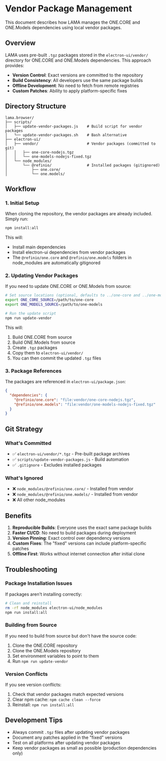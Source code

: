 # Vendor Package Management

This document describes how LAMA manages the ONE.CORE and ONE.Models dependencies using local vendor packages.

## Overview

LAMA uses pre-built `.tgz` packages stored in the `electron-ui/vendor/` directory for ONE.CORE and ONE.Models dependencies. This approach provides:

- **Version Control**: Exact versions are committed to the repository
- **Build Consistency**: All developers use the same package builds
- **Offline Development**: No need to fetch from remote registries
- **Custom Patches**: Ability to apply platform-specific fixes

## Directory Structure

```
lama.browser/
├── scripts/
│   ├── update-vendor-packages.js    # Build script for vendor packages
│   └── update-vendor-packages.sh    # Bash alternative
├── electron-ui/
│   ├── vendor/                      # Vendor packages (committed to git)
│   │   ├── one-core-nodejs.tgz
│   │   └── one-models-nodejs-fixed.tgz
│   └── node_modules/
│       └── @refinio/                # Installed packages (gitignored)
│           ├── one.core/
│           └── one.models/
```

## Workflow

### 1. Initial Setup

When cloning the repository, the vendor packages are already included. Simply run:

```bash
npm install:all
```

This will:
- Install main dependencies
- Install electron-ui dependencies from vendor packages
- The `@refinio/one.core` and `@refinio/one.models` folders in node_modules are automatically gitignored

### 2. Updating Vendor Packages

If you need to update ONE.CORE or ONE.Models from source:

```bash
# Set source locations (optional, defaults to ../one-core and ../one-models)
export ONE_CORE_SOURCE=/path/to/one-core
export ONE_MODELS_SOURCE=/path/to/one-models

# Run the update script
npm run update-vendor
```

This will:
1. Build ONE.CORE from source
2. Build ONE.Models from source
3. Create `.tgz` packages
4. Copy them to `electron-ui/vendor/`
5. You can then commit the updated `.tgz` files

### 3. Package References

The packages are referenced in `electron-ui/package.json`:

```json
{
  "dependencies": {
    "@refinio/one.core": "file:vendor/one-core-nodejs.tgz",
    "@refinio/one.models": "file:vendor/one-models-nodejs-fixed.tgz"
  }
}
```

## Git Strategy

### What's Committed
- ✅ `electron-ui/vendor/*.tgz` - Pre-built package archives
- ✅ `scripts/update-vendor-packages.js` - Build automation
- ✅ `.gitignore` - Excludes installed packages

### What's Ignored
- ❌ `node_modules/@refinio/one.core/` - Installed from vendor
- ❌ `node_modules/@refinio/one.models/` - Installed from vendor
- ❌ All other node_modules

## Benefits

1. **Reproducible Builds**: Everyone uses the exact same package builds
2. **Faster CI/CD**: No need to build packages during deployment
3. **Version Pinning**: Exact control over dependency versions
4. **Custom Fixes**: The "fixed" versions can include platform-specific patches
5. **Offline First**: Works without internet connection after initial clone

## Troubleshooting

### Package Installation Issues

If packages aren't installing correctly:

```bash
# Clean and reinstall
rm -rf node_modules electron-ui/node_modules
npm run install:all
```

### Building from Source

If you need to build from source but don't have the source code:

1. Clone the ONE.CORE repository
2. Clone the ONE.Models repository
3. Set environment variables to point to them
4. Run `npm run update-vendor`

### Version Conflicts

If you see version conflicts:

1. Check that vendor packages match expected versions
2. Clear npm cache: `npm cache clean --force`
3. Reinstall: `npm run install:all`

## Development Tips

- Always commit `.tgz` files after updating vendor packages
- Document any patches applied in the "fixed" versions
- Test on all platforms after updating vendor packages
- Keep vendor packages as small as possible (production dependencies only)